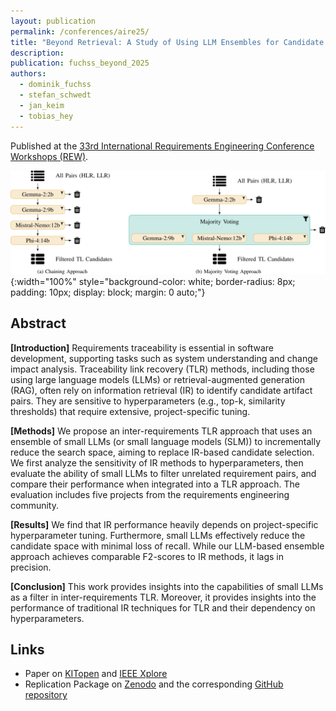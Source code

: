 ```yaml
---
layout: publication
permalink: /conferences/aire25/
title: "Beyond Retrieval: A Study of Using LLM Ensembles for Candidate Filtering in Requirements Traceability"
description:
publication: fuchss_beyond_2025
authors:
  - dominik_fuchss
  - stefan_schwedt
  - jan_keim
  - tobias_hey
---
```


Published at the [33rd International Requirements Engineering Conference Workshops (REW)](https://aire-ws.github.io/aire25/).

![Approach Overview](/assets/img/conferences/aire25-approach.svg){:width="100%" style="background-color: white; border-radius: 8px; padding: 10px; display: block; margin: 0 auto;"}

## Abstract

**[Introduction]**
Requirements traceability is essential in software development, supporting tasks such as system understanding and change impact analysis.
Traceability link recovery (TLR) methods, including those using large language models (LLMs) or retrieval-augmented generation (RAG), often rely on information retrieval (IR) to identify candidate artifact pairs.
They are sensitive to hyperparameters (e.g., top-k, similarity thresholds) that require extensive, project-specific tuning.

**[Methods]**
We propose an inter-requirements TLR approach that uses an ensemble of small LLMs (or small language models (SLM)) to incrementally reduce the search space, aiming to replace IR-based candidate selection.
We first analyze the sensitivity of IR methods to hyperparameters, then evaluate the ability of small LLMs to filter unrelated requirement pairs, and compare their performance when integrated into a TLR approach.
The evaluation includes five projects from the requirements engineering community.

**[Results]**
We find that IR performance heavily depends on project-specific hyperparameter tuning.
Furthermore, small LLMs effectively reduce the candidate space with minimal loss of recall.
While our LLM-based ensemble approach achieves comparable F2-scores to IR methods, it lags in precision.

**[Conclusion]**
This work provides insights into the capabilities of small LLMs as a filter in inter-requirements TLR.
Moreover, it provides insights into the performance of traditional IR techniques for TLR and their dependency on hyperparameters.

## Links

- Paper on [KITopen](https://publikationen.bibliothek.kit.edu/1000183058) and [IEEE Xplore](https://ieeexplore.ieee.org/document/11190238)
- Replication Package on [Zenodo](https://doi.org/10.5281/zenodo.15837231) and the corresponding [GitHub repository](https://github.com/ardoco/Replication-Package-AIRE25_Beyond-Retrieval-Using-LLM-Ensembles-for-Candidate-Filtering-in-Req-TLR)
